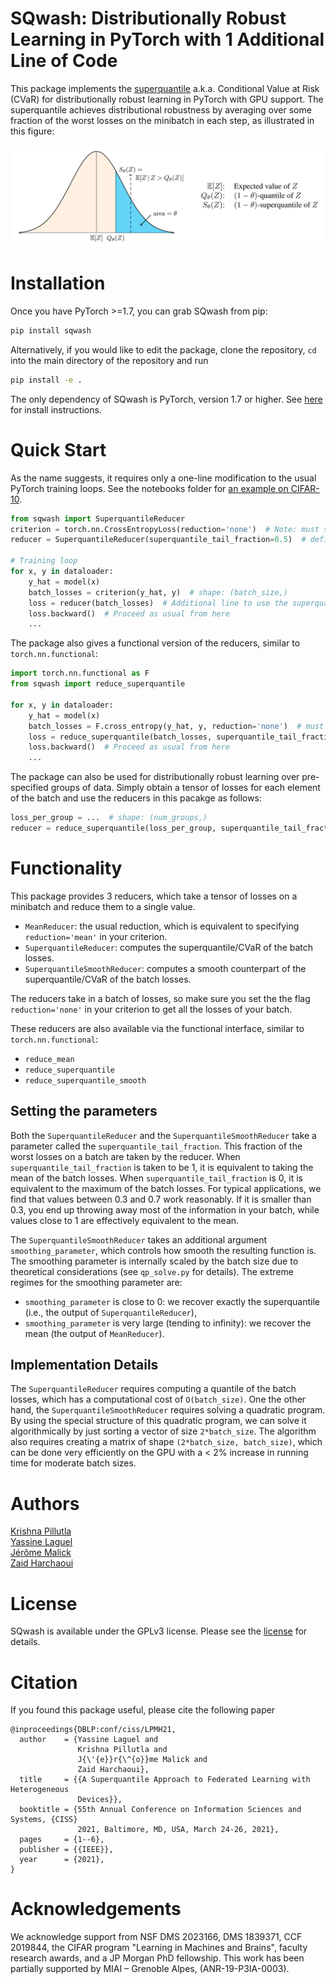 # SQwash: Distributionally Robust Learning in PyTorch with 1 Additional Line of Code

This package implements the [superquantile](https://en.wikipedia.org/wiki/Expected_shortfall)
a.k.a. Conditional Value at Risk (CVaR) for distributionally robust learning in PyTorch with GPU support.
The superquantile achieves distributional robustness by averaging over 
some fraction of the worst losses on the minibatch in each step, as illustrated in this figure:

<img src='fig/superquantile2.png' width=500>

# Installation
Once you have PyTorch >=1.7, you can grab SQwash from pip:
```bash
pip install sqwash
```
Alternatively, if you would like to edit the package, clone the repository, `cd` into the main directory of the repository and run
```bash
pip install -e .
```

The only dependency of SQwash is PyTorch, version 1.7 or higher.
See [here](https://pytorch.org/) for install instructions.

# Quick Start

As the name suggests, it requires only a one-line modification to the usual PyTorch training loops.
See the notebooks folder for [an example on CIFAR-10](notebooks/cifar10_example.ipynb).

```python
from sqwash import SuperquantileReducer
criterion = torch.nn.CrossEntropyLoss(reduction='none')  # Note: must set `reduction='none'`
reducer = SuperquantileReducer(superquantile_tail_fraction=0.5)  # define the reducer

# Training loop
for x, y in dataloader:
    y_hat = model(x)
    batch_losses = criterion(y_hat, y)  # shape: (batch_size,)
    loss = reducer(batch_losses)  # Additional line to use the superquantile reducer
    loss.backward()  # Proceed as usual from here
    ...
```

The package also gives a functional version of the reducers, similar to `torch.nn.functional`:
```python
import torch.nn.functional as F
from sqwash import reduce_superquantile

for x, y in dataloader:
    y_hat = model(x)
    batch_losses = F.cross_entropy(y_hat, y, reduction='none')  # must set `reduction='none'`
    loss = reduce_superquantile(batch_losses, superquantile_tail_fraction=0.5)  # Additional line
    loss.backward()  # Proceed as usual from here
    ...
```

The package can also be used for distributionally robust learning over 
pre-specified groups of data. Simply obtain a tensor of losses for each element of the batch and 
use the reducers in this pacakge as follows:
```python
loss_per_group = ...  # shape: (num_groups,)
reducer = reduce_superquantile(loss_per_group, superquantile_tail_fraction=0.6)
```

# Functionality
This package provides 3 reducers, which take a tensor of losses on a minibatch and reduce them to a single value. 
- `MeanReducer`: the usual reduction, which is equivalent to specifying `reduction='mean'` in your criterion.
- `SuperquantileReducer`: computes the superquantile/CVaR of the batch losses.
- `SuperquantileSmoothReducer`: computes a smooth counterpart of the superquantile/CVaR of the batch losses.

The reducers take in a batch of losses, so make sure you set the the flag `reduction='none'` in your criterion to get all the losses of your batch.

These reducers are also available via the functional interface, similar to `torch.nn.functional`:
- `reduce_mean`
- `reduce_superquantile`
- `reduce_superquantile_smooth`

## Setting the parameters
Both the `SuperquantileReducer` and the `SuperquantileSmoothReducer` take a parameter called the 
`superquantile_tail_fraction`. This fraction of the worst losses on a batch are taken by the reducer.
When `superquantile_tail_fraction` is taken to be 1, it is equivalent to taking the mean of the batch losses.
When `superquantile_tail_fraction` is 0, it is equivalent to the maximum of the batch losses. 
For typical applications, we find that values between 0.3 and 0.7 work reasonably. 
If it is smaller than 0.3, you end up throwing away most of the information in your batch, while 
values close to 1 are effectively equivalent to the mean. 

The `SuperquantileSmoothReducer` takes an additional argument `smoothing_parameter`,
which controls how smooth the resulting function is. The smoothing parameter is
internally scaled by the batch size due to theoretical considerations (see `qp_solve.py` for details).
The extreme regimes for the smoothing parameter are:
- `smoothing_parameter` is close to 0: we recover exactly the superquantile 
(i.e., the output of `SuperquantileReducer`), 
- `smoothing_parameter` is very large (tending to infinity): we recover the mean (the output of `MeanReducer`).

## Implementation Details
The `SuperquantileReducer` requires computing a quantile of the batch losses, which has a computational cost of `O(batch_size)`. One the other hand, the `SuperquantileSmoothReducer` requires solving a quadratic program. By using the special structure of this quadratic program, we can solve it algorithmically by just sorting a vector of size `2*batch_size`. The  algorithm also requires creating a matrix of shape `(2*batch_size, batch_size)`, which can be done very efficiently on the GPU with a < 2% increase in running time for moderate batch sizes.

# Authors
[Krishna Pillutla](krishnap25.github.io)  
[Yassine Laguel](https://yassine-laguel.github.io)  
[Jérôme Malick](https://ljk.imag.fr/membres/Jerome.Malick/)  
[Zaid Harchaoui](http://faculty.washington.edu/zaid/)  

# License
SQwash is available under the GPLv3 license. Please see the [license](LICENSE) for details.

# Citation
If you found this package useful, please cite the following paper
```
@inproceedings{DBLP:conf/ciss/LPMH21,
  author    = {Yassine Laguel and
               Krishna Pillutla and
               J{\'{e}}r{\^{o}}me Malick and
               Zaid Harchaoui},
  title     = {{A Superquantile Approach to Federated Learning with Heterogeneous
               Devices}},
  booktitle = {55th Annual Conference on Information Sciences and Systems, {CISS}
               2021, Baltimore, MD, USA, March 24-26, 2021},
  pages     = {1--6},
  publisher = {{IEEE}},
  year      = {2021},
}
```

# Acknowledgements 
We acknowledge support from NSF DMS 2023166,
DMS 1839371, CCF 2019844, the CIFAR program "Learning
in Machines and Brains", faculty research awards, and a JP
Morgan PhD fellowship. This work has been partially supported
by MIAI – Grenoble Alpes, (ANR-19-P3IA-0003).
